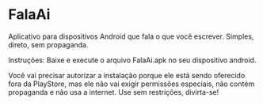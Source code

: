 # FalaAi
Aplicativo para dispositivos Android que fala o que você escrever. Simples, direto, sem propaganda.

Instruções: Baixe e execute o arquivo FalaAi.apk no seu dispositivo android.


Você vai precisar autorizar a instalação porque ele está sendo oferecido fora da PlayStore, mas ele não vai exigir permissões especiais, não contém propaganda e não usa a internet. Use sem restrições, divirta-se!
